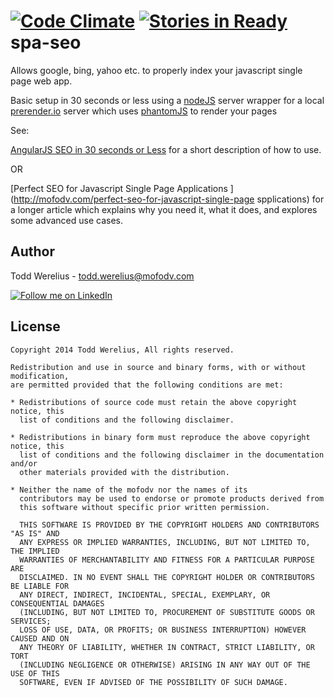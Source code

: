 [![Code Climate](https://codeclimate.com/github/Todd-Werelius/spa-seo.png)](https://codeclimate.com/github/Todd-Werelius/spa-seo)
[![Stories in Ready](https://badge.waffle.io/todd-werelius/spa-seo.png?label=ready&title=Ready)](https://waffle.io/todd-werelius/spa-seo)
spa-seo
=======

Allows google, bing, yahoo etc. to properly index your javascript single page web app.

Basic setup in 30 seconds or less using a [nodeJS](http://http://nodejs.org/) server wrapper for a local [prerender.io](https://github.com/prerender/prerender) server which uses [phantomJS](http://phantomjs.org/) to render your pages

See:

[AngularJS SEO in 30 seconds or Less](http://mofodv.com/angularjs-seo-in-30-seconds-or-less/) for a short description of how to use.

OR

[Perfect SEO for Javascript Single Page Applications ](http://mofodv.com/perfect-seo-for-javascript-single-page spplications) for a longer article which explains why you need it, what it does, and explores some advanced use cases.



Author
--------------------

Todd Werelius - <todd.werelius@mofodv.com>

<a href="http://www.linkedin.com/in/toddwerelius/">
  <img alt="Follow me on LinkedIn"
       src="https://raw.github.com/ManuelPeinado/NumericPageIndicator/master/art/linkedin.png" />
</a>


License
-----------

    Copyright 2014 Todd Werelius, All rights reserved.

    Redistribution and use in source and binary forms, with or without modification,
    are permitted provided that the following conditions are met:

    * Redistributions of source code must retain the above copyright notice, this
      list of conditions and the following disclaimer.

    * Redistributions in binary form must reproduce the above copyright notice, this
      list of conditions and the following disclaimer in the documentation and/or
      other materials provided with the distribution.

    * Neither the name of the mofodv nor the names of its
      contributors may be used to endorse or promote products derived from
      this software without specific prior written permission.

      THIS SOFTWARE IS PROVIDED BY THE COPYRIGHT HOLDERS AND CONTRIBUTORS "AS IS" AND
      ANY EXPRESS OR IMPLIED WARRANTIES, INCLUDING, BUT NOT LIMITED TO, THE IMPLIED
      WARRANTIES OF MERCHANTABILITY AND FITNESS FOR A PARTICULAR PURPOSE ARE
      DISCLAIMED. IN NO EVENT SHALL THE COPYRIGHT HOLDER OR CONTRIBUTORS BE LIABLE FOR
      ANY DIRECT, INDIRECT, INCIDENTAL, SPECIAL, EXEMPLARY, OR CONSEQUENTIAL DAMAGES
      (INCLUDING, BUT NOT LIMITED TO, PROCUREMENT OF SUBSTITUTE GOODS OR SERVICES;
      LOSS OF USE, DATA, OR PROFITS; OR BUSINESS INTERRUPTION) HOWEVER CAUSED AND ON
      ANY THEORY OF LIABILITY, WHETHER IN CONTRACT, STRICT LIABILITY, OR TORT
      (INCLUDING NEGLIGENCE OR OTHERWISE) ARISING IN ANY WAY OUT OF THE USE OF THIS
      SOFTWARE, EVEN IF ADVISED OF THE POSSIBILITY OF SUCH DAMAGE.
